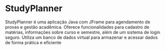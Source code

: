 # StudyPlanner
StudyPlanner é uma aplicação Java com JFrame para agendamento de provas e gestão acadêmica. Oferece funcionalidades para cadastro de matérias, informações sobre curso e semestre, além de um sistema de login seguro. Utiliza um banco de dados virtual para armazenar e acessar dados de forma prática e eficiente
